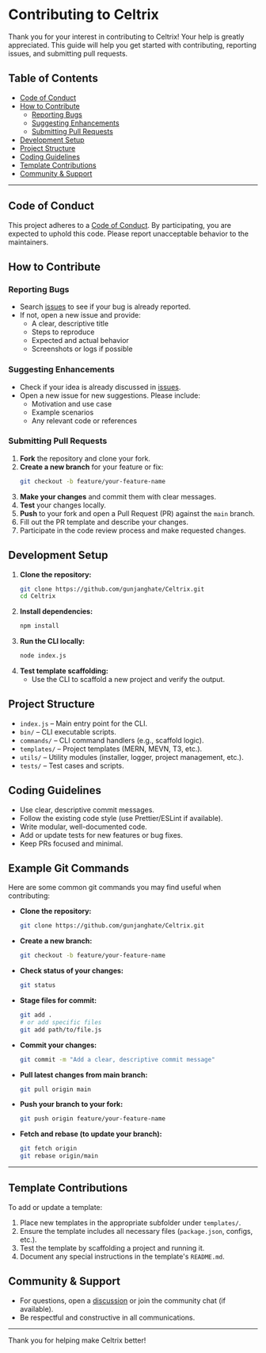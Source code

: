 # Contributing to Celtrix

Thank you for your interest in contributing to Celtrix! Your help is greatly appreciated. This guide will help you get started with contributing, reporting issues, and submitting pull requests.

## Table of Contents

- [Code of Conduct](#code-of-conduct)
- [How to Contribute](#how-to-contribute)
  - [Reporting Bugs](#reporting-bugs)
  - [Suggesting Enhancements](#suggesting-enhancements)
  - [Submitting Pull Requests](#submitting-pull-requests)
- [Development Setup](#development-setup)
- [Project Structure](#project-structure)
- [Coding Guidelines](#coding-guidelines)
- [Template Contributions](#template-contributions)
- [Community & Support](#community--support)

---

## Code of Conduct

This project adheres to a [Code of Conduct](CODE_OF_CONDUCT.md). By participating, you are expected to uphold this code. Please report unacceptable behavior to the maintainers.

## How to Contribute

### Reporting Bugs

- Search [issues](https://github.com/gunjanghate/Celtrix/issues) to see if your bug is already reported.
- If not, open a new issue and provide:
  - A clear, descriptive title
  - Steps to reproduce
  - Expected and actual behavior
  - Screenshots or logs if possible

### Suggesting Enhancements

- Check if your idea is already discussed in [issues](https://github.com/gunjanghate/Celtrix/issues).
- Open a new issue for new suggestions. Please include:
  - Motivation and use case
  - Example scenarios
  - Any relevant code or references

### Submitting Pull Requests

1. **Fork** the repository and clone your fork.
2. **Create a new branch** for your feature or fix:
   ```sh
   git checkout -b feature/your-feature-name
   ```
3. **Make your changes** and commit them with clear messages.
4. **Test** your changes locally.
5. **Push** to your fork and open a Pull Request (PR) against the `main` branch.
6. Fill out the PR template and describe your changes.
7. Participate in the code review process and make requested changes.

## Development Setup

1. **Clone the repository:**
   ```sh
   git clone https://github.com/gunjanghate/Celtrix.git
   cd Celtrix
   ```
2. **Install dependencies:**
   ```sh
   npm install
   ```
3. **Run the CLI locally:**
   ```sh
   node index.js
   ```
4. **Test template scaffolding:**
   - Use the CLI to scaffold a new project and verify the output.

## Project Structure

- `index.js` – Main entry point for the CLI.
- `bin/` – CLI executable scripts.
- `commands/` – CLI command handlers (e.g., scaffold logic).
- `templates/` – Project templates (MERN, MEVN, T3, etc.).
- `utils/` – Utility modules (installer, logger, project management, etc.).
- `tests/` – Test cases and scripts.

## Coding Guidelines

- Use clear, descriptive commit messages.
- Follow the existing code style (use Prettier/ESLint if available).
- Write modular, well-documented code.
- Add or update tests for new features or bug fixes.
- Keep PRs focused and minimal.

## Example Git Commands

Here are some common git commands you may find useful when contributing:

- **Clone the repository:**
  ```sh
  git clone https://github.com/gunjanghate/Celtrix.git
  ```
- **Create a new branch:**
  ```sh
  git checkout -b feature/your-feature-name
  ```
- **Check status of your changes:**
  ```sh
  git status
  ```
- **Stage files for commit:**
  ```sh
  git add .
  # or add specific files
  git add path/to/file.js
  ```
- **Commit your changes:**
  ```sh
  git commit -m "Add a clear, descriptive commit message"
  ```
- **Pull latest changes from main branch:**
  ```sh
  git pull origin main
  ```
- **Push your branch to your fork:**
  ```sh
  git push origin feature/your-feature-name
  ```
- **Fetch and rebase (to update your branch):**
  ```sh
  git fetch origin
  git rebase origin/main
  ```

---

## Template Contributions

To add or update a template:

1. Place new templates in the appropriate subfolder under `templates/`.
2. Ensure the template includes all necessary files (`package.json`, configs, etc.).
3. Test the template by scaffolding a project and running it.
4. Document any special instructions in the template's `README.md`.

## Community & Support

- For questions, open a [discussion](https://github.com/gunjanghate/Celtrix/discussions) or join the community chat (if available).
- Be respectful and constructive in all communications.

---

Thank you for helping make Celtrix better!
